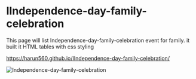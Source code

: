 # IIndependence-day-family-celebration
This page will list Independence-day-family-celebration event for family. it built it HTML tables with css styling 


https://harun560.github.io/IIndependence-day-family-celebration/


![Independence-day-family-celebration](https://user-images.githubusercontent.com/24972915/184725737-cd19dc77-f05f-4b0e-ac3c-317495e7a8bc.png)

